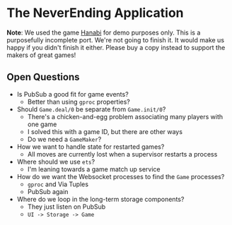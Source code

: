 # The NeverEnding Application

**Note**:  We used the game 
[Hanabi](https://boardgamegeek.com/boardgame/98778/hanabi) for demo purposes 
only.  This is a purposefully incomplete port.  We're not going to finish it.
It would make us happy if you didn't finish it either.  Please buy a copy 
instead to support the makers of great games!

## Open Questions

* Is PubSub a good fit for game events?
    * Better than using `gproc` properties?
* Should `Game.deal/0` be separate from `Game.init/0`?
    * There's a chicken-and-egg problem associating many players with one game
    * I solved this with a game ID, but there are other ways
    * Do we need a `GameMaker`?
* How we want to handle state for restarted games?
    * All moves are currently lost when a supervisor restarts a process
* Where should we use `ets`?
    * I'm leaning towards a game match up service
* How do we want the Websocket processes to find the `Game` processes?
    * `gproc` and Via Tuples
    * PubSub again
* Where do we loop in the long-term storage components?
    * They just listen on PubSub
    * `UI -> Storage -> Game`
